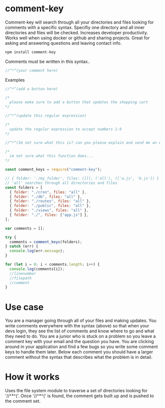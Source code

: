 # comment-key

Comment-key will search through all your directories and files looking for comments with a specific syntax. Specifiy one directory and all inner directories and files will be checked. Increases developer productivity. Works well when using docker or github and sharing projects. Great for asking and answering questions and leaving contact info.

```sh
npm install comment-key
```

Comments must be written in this syntax..

```js
//^*^(your comment here)
```

Examples

```js
//^*^(add a button here)

/*
  please make sure to add a button that updates the shopping cart
*/

//^*^(update this regular expression)

/*
  update the regular expression to accept numbers 1-9
*/

//^*^(Im not sure what this is? can you please explain and send me an email at johndoe@gmail.com)

/*
  im not sure what this function does...
*/
```

```js
const comment_keys = require("comment-key");

// { folder: './my_folder', files: ([]), ('all'), (['a.js', 'b.js']) }
// 'all' searches through all directories and files
const folders = [
  { folder: "./cron", files: "all" },
  { folder: "./db", files: "all" },
  { folder: "./routes", files: "all" },
  { folder: "./public", files: "all" },
  { folder: "./views", files: "all" },
  { folder: "./", files: ["app.js"] },
];

var comments = [];

try {
  comments = comment_keys(folders);
} catch (err) {
  console.log(err.message);
}

for (let i = 0; i < comments.length; i++) {
  console.log(comments[i]);
  //linenumber
  //filepath
  //comment
}
```

# Use case

You are a manager going through all of your files and making updates. You write comments everywhere with the syntax (above) so that when your devs login, they see the list of comments and know where to go and what they need to do. You are a junior who is stuck on a problem so you leave a comment key with your email and the question you have. You are clicking around in your application and find a few bugs so you write some comment keys to handle them later.
Below each comment you should have a larger comment without the syntax that describes what the problem is in detail.

# How it works

Uses the file system module to traverse a set of directories looking for '//^\*^('. Once '//^\*^(' is found, the comment gets built up and is pushed to the comment set.
